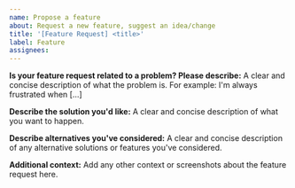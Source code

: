 ```yaml
---
name: Propose a feature
about: Request a new feature, suggest an idea/change
title: '[Feature Request] <title>'
label: Feature
assignees: 
---
```


**Is your feature request related to a problem? Please describe:**
A clear and concise description of what the problem is. For example: I'm always frustrated when [...]

**Describe the solution you'd like:**
A clear and concise description of what you want to happen.

**Describe alternatives you've considered:**
A clear and concise description of any alternative solutions or features you've considered.

**Additional context:**
Add any other context or screenshots about the feature request here.